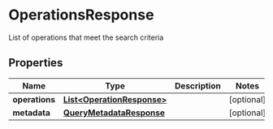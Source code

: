

# OperationsResponse

List of operations that meet the search criteria

## Properties

| Name | Type | Description | Notes |
|------------ | ------------- | ------------- | -------------|
|**operations** | [**List&lt;OperationResponse&gt;**](OperationResponse.md) |  |  [optional] |
|**metadata** | [**QueryMetadataResponse**](QueryMetadataResponse.md) |  |  [optional] |




